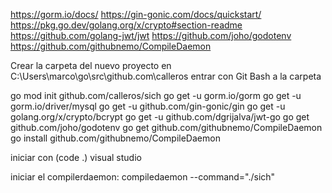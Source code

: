 https://gorm.io/docs/
https://gin-gonic.com/docs/quickstart/
https://pkg.go.dev/golang.org/x/crypto#section-readme
https://github.com/golang-jwt/jwt
https://github.com/joho/godotenv
https://github.com/githubnemo/CompileDaemon


Crear la carpeta del nuevo proyecto en C:\Users\marco\go\src\github.com\calleros
entrar con Git Bash a la carpeta

go mod init github.com/calleros/sich
go get -u gorm.io/gorm
go get -u gorm.io/driver/mysql
go get -u github.com/gin-gonic/gin
go get -u golang.org/x/crypto/bcrypt
go get -u github.com/dgrijalva/jwt-go
go get github.com/joho/godotenv
go get github.com/githubnemo/CompileDaemon
go install github.com/githubnemo/CompileDaemon

iniciar con (code .) visual studio

iniciar el compilerdaemon:
compiledaemon --command="./sich"